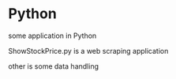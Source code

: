# Python
some application in Python

ShowStockPrice.py is a web scraping application

other is some data handling
